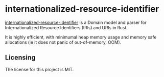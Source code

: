 # internationalized-resource-identifier

[internationalized-resource-identifier] is a Domain model and parser for Internationalized Resource Identifiers (IRIs) and URIs in Rust.

It is highly efficient, with minimumal heap memory usage and memory safe allocations (ie it does not panic of out-of-memory, OOM).


## Licensing

The license for this project is MIT.

[internationalized-resource-identifier]: https://github.com/lemonrock/olympus-xmp "olympus-xmp GitHub page"
